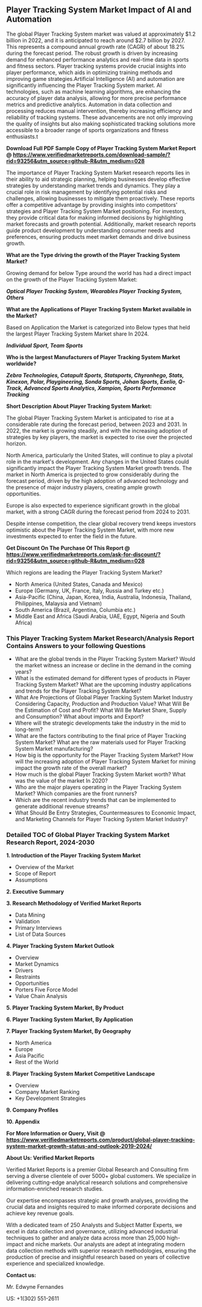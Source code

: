 <h2>Player Tracking System Market Impact of AI and Automation</h2>The global Player Tracking System market was valued at approximately $1.2 billion in 2022, and it is anticipated to reach around $2.7 billion by 2027. This represents a compound annual growth rate (CAGR) of about 18.2% during the forecast period. The robust growth is driven by increasing demand for enhanced performance analytics and real-time data in sports and fitness sectors. Player tracking systems provide crucial insights into player performance, which aids in optimizing training methods and improving game strategies.Artificial Intelligence (AI) and automation are significantly influencing the Player Tracking System market. AI technologies, such as machine learning algorithms, are enhancing the accuracy of player data analysis, allowing for more precise performance metrics and predictive analytics. Automation in data collection and processing reduces manual intervention, thereby increasing efficiency and reliability of tracking systems. These advancements are not only improving the quality of insights but also making sophisticated tracking solutions more accessible to a broader range of sports organizations and fitness enthusiasts.t</p><p id="" class=""><strong>Download Full PDF Sample Copy of Player Tracking System Market Report @ <a href="https://www.verifiedmarketreports.com/download-sample/?rid=93256&utm_source=github-R&utm_medium=028" target="_blank">https://www.verifiedmarketreports.com/download-sample/?rid=93256&utm_source=github-R&utm_medium=028</a></strong></p><p>The importance of&nbsp;Player Tracking System Market research reports lies in their ability to aid strategic planning, helping businesses develop effective strategies by understanding market trends and dynamics. They play a crucial role in risk management by identifying potential risks and challenges, allowing businesses to mitigate them proactively. These reports offer a competitive advantage by providing insights into competitors' strategies and Player Tracking System Market positioning. For investors, they provide critical data for making informed decisions by highlighting market forecasts and growth potential. Additionally, market research reports guide product development by understanding consumer needs and preferences, ensuring products meet market demands and drive business growth.</p><p><strong>What are the&nbsp;Type driving the growth of the Player Tracking System Market?</strong></p><p id="" class="">Growing demand for below Type around the world has had a direct impact on the growth of the Player Tracking System Market:</p><em><strong>Optical Player Tracking System, Wearables Player Tracking System, Others</strong></em></p><strong>What are the&nbsp;Applications&nbsp;of Player Tracking System Market available in the Market?</strong></p><p id="" class="">Based on Application the Market is categorized into Below types that held the largest Player Tracking System Market share In 2024.</p><em><strong>Individual Sport, Team Sports</strong></em></p><strong>Who is the largest Manufacturers of Player Tracking System Market worldwide?</strong></p><p><em><strong>Zebra Technologies, Catapult Sports, Statsports, Chyronhego, Stats, Kinexon, Polar, Playgineering, Sonda Sports, Johan Sports, Exelio, Q-Track, Advanced Sports Analytics, Xampion, Sports Performance Tracking</strong></em></p><p id="" class=""><strong>Short Description About Player Tracking System Market:</strong></p><p>The global Player Tracking System Market is anticipated to rise at a considerable rate during the forecast period, between 2023 and 2031. In 2022, the market is growing steadily, and with the increasing adoption of strategies by key players, the market is expected to rise over the projected horizon.</p><p>North America, particularly the United States, will continue to play a pivotal role in the market's development. Any changes in the United States could significantly impact the Player Tracking System Market growth trends. The market in North America is projected to grow considerably during the forecast period, driven by the high adoption of advanced technology and the presence of major industry players, creating ample growth opportunities.</p><p>Europe is also expected to experience significant growth in the global market, with a strong CAGR during the forecast period from 2024 to 2031.</p><p>Despite intense competition, the clear global recovery trend keeps investors optimistic about the Player Tracking System Market, with more new investments expected to enter the field in the future.</p><p id="" class=""><strong>Get Discount On The Purchase Of This Report @ <a href="https://www.verifiedmarketreports.com/ask-for-discount/?rid=93256&utm_source=github-R&utm_medium=028" target="_blank">https://www.verifiedmarketreports.com/ask-for-discount/?rid=93256&utm_source=github-R&utm_medium=028</a></strong></p>Which regions are leading the Player Tracking System Market?</p><ul><li>North America (United States, Canada and Mexico)</li><li>Europe (Germany, UK, France, Italy, Russia and Turkey etc.)</li><li>Asia-Pacific (China, Japan, Korea, India, Australia, Indonesia, Thailand, Philippines, Malaysia and Vietnam)</li><li>South America (Brazil, Argentina, Columbia etc.)</li><li>Middle East and Africa (Saudi Arabia, UAE, Egypt, Nigeria and South Africa)</li></ul><h3 id="" class="">This Player Tracking System Market Research/Analysis Report Contains Answers to your following Questions</h3><ul><li>What are the global trends in the Player Tracking System Market? Would the market witness an increase or decline in the demand in the coming years?</li><li>What is the estimated demand for different types of products in Player Tracking System Market? What are the upcoming industry applications and trends for the Player Tracking System Market?</li><li>What Are Projections of Global Player Tracking System Market Industry Considering Capacity, Production and Production Value? What Will Be the Estimation of Cost and Profit? What Will Be Market Share, Supply and Consumption? What about imports and Export?</li><li>Where will the strategic developments take the industry in the mid to long-term?</li><li>What are the factors contributing to the final price of Player Tracking System Market? What are the raw materials used for Player Tracking System Market manufacturing?</li><li>How big is the opportunity for the Player Tracking System Market? How will the increasing adoption of Player Tracking System Market for mining impact the growth rate of the overall market?</li><li>How much is the global Player Tracking System Market worth? What was the value of the market In 2020?</li><li>Who are the major players operating in the Player Tracking System Market? Which companies are the front runners?</li><li>Which are the recent industry trends that can be implemented to generate additional revenue streams?</li><li>What Should Be Entry Strategies, Countermeasures to Economic Impact, and Marketing Channels for Player Tracking System Market Industry?</li></ul><h3 id="" class="">Detailed TOC of Global Player Tracking System Market Research Report, 2024-2030</h3><p id="" class=""><strong>1. Introduction of the Player Tracking System Market</strong></p><ul><li>Overview of the Market</li><li>Scope of Report</li><li>Assumptions</li></ul><p id="" class=""><strong>2. Executive Summary</strong></p><p id="" class=""><strong>3. Research Methodology of Verified Market Reports</strong></p><ul><li>Data Mining</li><li>Validation</li><li>Primary Interviews</li><li>List of Data Sources</li></ul><p id="" class=""><strong>4. Player Tracking System Market Outlook</strong></p><ul><li>Overview</li><li>Market Dynamics</li><li>Drivers</li><li>Restraints</li><li>Opportunities</li><li>Porters Five Force Model</li><li>Value Chain Analysis</li></ul><p id="" class=""><strong>5. Player Tracking System Market, By Product</strong></p><p id="" class=""><strong>6. Player Tracking System Market, By Application</strong></p><p id="" class=""><strong>7. Player Tracking System Market, By Geography</strong></p><ul><li>North America</li><li>Europe</li><li>Asia Pacific</li><li>Rest of the World</li></ul><p id="" class=""><strong>8. Player Tracking System Market Competitive Landscape</strong></p><ul><li>Overview</li><li>Company Market Ranking</li><li>Key Development Strategies</li></ul><p id="" class=""><strong>9. Company Profiles</strong></p><p id="" class=""><strong>10. Appendix</strong></p><p id="" class=""><strong>For More Information or Query, Visit @ <a href="https://www.verifiedmarketreports.com/product/global-player-tracking-system-market-growth-status-and-outlook-2019-2024/" target="_blank">https://www.verifiedmarketreports.com/product/global-player-tracking-system-market-growth-status-and-outlook-2019-2024/</a></strong></p><p id="" class=""><strong>About Us: Verified Market Reports</strong></p><p id="" class="">Verified Market Reports is a premier Global Research and Consulting firm serving a diverse clientele of over 5000+ global customers. We specialize in delivering cutting-edge analytical research solutions and comprehensive information-enriched research studies.</p><p id="" class="">Our expertise encompasses strategic and growth analyses, providing the crucial data and insights required to make informed corporate decisions and achieve key revenue goals.</p><p id="" class="">With a dedicated team of 250 Analysts and Subject Matter Experts, we excel in data collection and governance, utilizing advanced industrial techniques to gather and analyze data across more than 25,000 high-impact and niche markets. Our analysts are adept at integrating modern data collection methods with superior research methodologies, ensuring the production of precise and insightful research based on years of collective experience and specialized knowledge.</p><p id="" class=""><strong>Contact us:</strong></p><p id="" class="">Mr. Edwyne Fernandes</p><p id="" class="">US: +1(302) 551-2611</p>